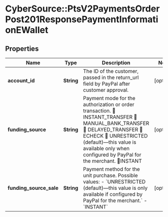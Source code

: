 # CyberSource::PtsV2PaymentsOrderPost201ResponsePaymentInformationEWallet

## Properties
Name | Type | Description | Notes
------------ | ------------- | ------------- | -------------
**account_id** | **String** | The ID of the customer, passed in the return_url field by PayPal after customer approval. | [optional] 
**funding_source** | **String** | Payment mode for the authorization or order transaction.  INSTANT_TRANSFER  MANUAL_BANK_TRANSFER  DELAYED_TRANSFER  ECHECK  UNRESTRICTED (default)—this value is available only when configured by PayPal for the merchant. INSTANT | [optional] 
**funding_source_sale** | **String** | Payment method for the unit purchase. Possible values: - &#x60;UNRESTRICTED (default)—this value is only available if configured by PayPal for the merchant.&#x60; - &#x60;INSTANT&#x60;  | [optional] 


